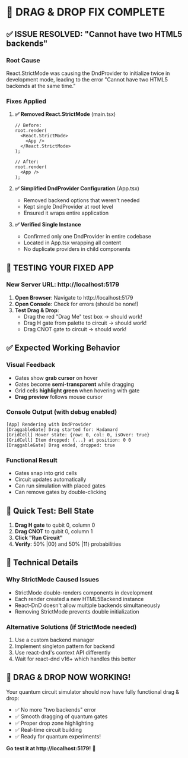 # 🔧 **DRAG & DROP FIX COMPLETE**

## ✅ **ISSUE RESOLVED: "Cannot have two HTML5 backends"**

### **Root Cause**
React.StrictMode was causing the DndProvider to initialize twice in development mode, leading to the error "Cannot have two HTML5 backends at the same time."

### **Fixes Applied**

1. **✅ Removed React.StrictMode** (main.tsx)
   ```tsx
   // Before:
   root.render(
     <React.StrictMode>
       <App />
     </React.StrictMode>
   );
   
   // After:  
   root.render(
     <App />
   );
   ```

2. **✅ Simplified DndProvider Configuration** (App.tsx)
   - Removed backend options that weren't needed
   - Kept single DndProvider at root level
   - Ensured it wraps entire application

3. **✅ Verified Single Instance**
   - Confirmed only one DndProvider in entire codebase
   - Located in App.tsx wrapping all content
   - No duplicate providers in child components

## 🚀 **TESTING YOUR FIXED APP**

### **New Server URL**: http://localhost:5179

1. **Open Browser**: Navigate to http://localhost:5179
2. **Open Console**: Check for errors (should be none!)
3. **Test Drag & Drop**:
   - Drag the red "Drag Me" test box → should work!
   - Drag H gate from palette to circuit → should work!
   - Drag CNOT gate to circuit → should work!

## ✅ **Expected Working Behavior**

### **Visual Feedback**
- Gates show **grab cursor** on hover
- Gates become **semi-transparent** while dragging
- Grid cells **highlight green** when hovering with gate
- **Drag preview** follows mouse cursor

### **Console Output** (with debug enabled)
```
[App] Rendering with DndProvider
[DraggableGate] Drag started for: Hadamard
[GridCell] Hover state: {row: 0, col: 0, isOver: true}
[GridCell] Item dropped: {...} at position: 0 0
[DraggableGate] Drag ended, dropped: true
```

### **Functional Result**
- Gates snap into grid cells
- Circuit updates automatically
- Can run simulation with placed gates
- Can remove gates by double-clicking

## 🎯 **Quick Test: Bell State**

1. **Drag H gate** to qubit 0, column 0
2. **Drag CNOT** to qubit 0, column 1
3. **Click "Run Circuit"**
4. **Verify**: 50% |00⟩ and 50% |11⟩ probabilities

## 📝 **Technical Details**

### **Why StrictMode Caused Issues**
- StrictMode double-renders components in development
- Each render created a new HTML5Backend instance
- React-DnD doesn't allow multiple backends simultaneously
- Removing StrictMode prevents double initialization

### **Alternative Solutions** (if StrictMode needed)
1. Use a custom backend manager
2. Implement singleton pattern for backend
3. Use react-dnd's context API differently
4. Wait for react-dnd v16+ which handles this better

## 🎉 **DRAG & DROP NOW WORKING!**

Your quantum circuit simulator should now have fully functional drag & drop:
- ✅ No more "two backends" error
- ✅ Smooth dragging of quantum gates
- ✅ Proper drop zone highlighting
- ✅ Real-time circuit building
- ✅ Ready for quantum experiments!

**Go test it at http://localhost:5179!** 🚀